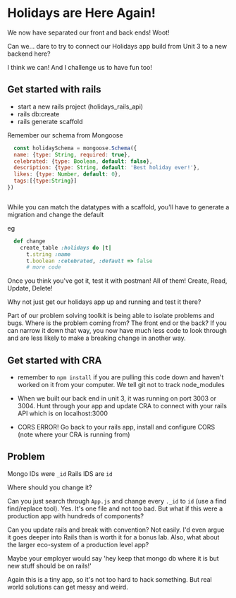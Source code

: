 # Holidays are Here Again!


We now have separated our front and back ends! Woot!

Can we... dare to try to connect our Holidays app build from Unit 3 to a new backend here?

I think we can! And I challenge us to have fun too!

## Get started with rails

- start a new rails project (holidays_rails_api) 
- rails db:create
- rails generate scaffold


Remember our schema from Mongoose
  
  
  
  
  ```js
    const holidaySchema = mongoose.Schema({
    name: {type: String, required: true},
    celebrated: {type: Boolean, default: false},
    description: {type: String, default: 'Best holiday ever!'},
    likes: {type: Number, default: 0},
    tags:[{type:String}]
  })

```




```
```


While you can match the datatypes with a scaffold, you'll have to generate a migration
and change the default

eg

```rb
  def change
    create_table :holidays do |t|
      t.string :name
      t.boolean :celebrated, :default => false
      # more code
```

Once you think you've got it, test it with postman! All of them! Create, Read, Update, Delete!

Why not just get our holidays app up and running and test it there?

Part of our problem solving toolkit is being able to isolate problems and bugs. Where is the problem coming from? 
The front end or the back? If you can narrow it down that way, you now have much less
code to look through and are less likely to make a breaking change in another way.

## Get started with CRA
- remember to `npm install` if you are pulling this code down and haven't worked on it from your computer. 
We tell git not to track node_modules

- When we built our back end in unit 3, it was running on port 3003 or 3004. Hunt through your app and update CRA to connect with your rails API which is on localhost:3000

- CORS ERROR! Go back to your rails app, install and configure CORS (note where your CRA is running from)



## Problem

Mongo IDs were `_id`
Rails IDS are `id`

Where should you change it?

Can you just search through `App.js` and change every `._id` to `id` (use a find find/replace tool). Yes. It's one file and not too bad. But what if this were a production app with hundreds of components?

Can you update rails and break with convention? Not easily. I'd even argue it goes deeper into Rails than is worth it for a bonus lab. Also, what about the larger eco-system of a production level app?

Maybe your employer would say 'hey keep that mongo db where it is but new stuff should be on rails!' 

Again this is a tiny app, so it's not too hard to hack something. But real world solutions can get messy and weird.
